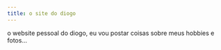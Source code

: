 ```yaml
---
title: o site do diogo
---
```


o website pessoal do diogo, eu vou postar coisas sobre meus hobbies e fotos... 
